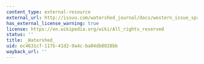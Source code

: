 ```yaml
---
content_type: external-resource
external_url: http://issuu.com/watershed_journal/docs/western_issue_spring2010
has_external_license_warning: true
license: https://en.wikipedia.org/wiki/All_rights_reserved
status: ''
title: _Watershed_
uid: ec4631cf-117b-41d2-9a4c-ba04db8028bb
wayback_url: ''
---
```

